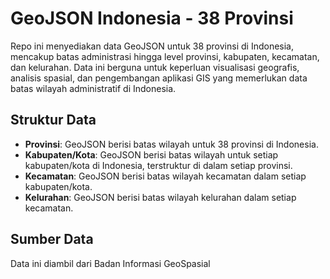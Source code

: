 # GeoJSON Indonesia - 38 Provinsi

Repo ini menyediakan data GeoJSON untuk 38 provinsi di Indonesia, mencakup batas administrasi hingga level provinsi, kabupaten, kecamatan, dan kelurahan. Data ini berguna untuk keperluan visualisasi geografis, analisis spasial, dan pengembangan aplikasi GIS yang memerlukan data batas wilayah administratif di Indonesia.

## Struktur Data

- **Provinsi**: GeoJSON berisi batas wilayah untuk 38 provinsi di Indonesia.
- **Kabupaten/Kota**: GeoJSON berisi batas wilayah untuk setiap kabupaten/kota di Indonesia, terstruktur di dalam setiap provinsi.
- **Kecamatan**: GeoJSON berisi batas wilayah kecamatan dalam setiap kabupaten/kota.
- **Kelurahan**: GeoJSON berisi batas wilayah kelurahan dalam setiap kecamatan.

## Sumber Data

Data ini diambil dari Badan Informasi GeoSpasial

